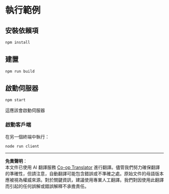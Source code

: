 <!--
CO_OP_TRANSLATOR_METADATA:
{
  "original_hash": "67cc24a3a2d1cdd7d395ed5e67be8557",
  "translation_date": "2025-10-07T01:34:00+00:00",
  "source_file": "03-GettingStarted/11-simple-auth/code/basic/typescript/README.md",
  "language_code": "tw"
}
-->
# 執行範例

## 安裝依賴項

```bash
npm install
```

## 建置

```bash
npm run build
```

## 啟動伺服器

```bash
npm start
```

這應該會啟動伺服器

### 啟動客戶端

在另一個終端中執行：

```bash
node run client
```

---

**免責聲明**：  
本文件已使用 AI 翻譯服務 [Co-op Translator](https://github.com/Azure/co-op-translator) 進行翻譯。儘管我們努力確保翻譯的準確性，但請注意，自動翻譯可能包含錯誤或不準確之處。原始文件的母語版本應被視為權威來源。對於關鍵資訊，建議使用專業人工翻譯。我們對因使用此翻譯而引起的任何誤解或錯誤解釋不承擔責任。